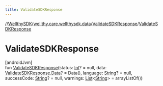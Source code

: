 ```yaml
---
title: ValidateSDKResponse
---
```

//[WellthySDK](../../../index.html)/[wellthy.care.wellthysdk.data](../index.html)/[ValidateSDKResponse](index.html)/[ValidateSDKResponse](-validate-s-d-k-response.html)



# ValidateSDKResponse



[androidJvm]\
fun [ValidateSDKResponse](-validate-s-d-k-response.html)(status: [Int](https://kotlinlang.org/api/latest/jvm/stdlib/kotlin/-int/index.html)? = null, data: [ValidateSDKResponse.Data](-data/index.html)? = Data(), language: [String](https://kotlinlang.org/api/latest/jvm/stdlib/kotlin/-string/index.html)? = null, successCode: [String](https://kotlinlang.org/api/latest/jvm/stdlib/kotlin/-string/index.html)? = null, warnings: [List](https://kotlinlang.org/api/latest/jvm/stdlib/kotlin.collections/-list/index.html)&lt;[String](https://kotlinlang.org/api/latest/jvm/stdlib/kotlin/-string/index.html)&gt; = arrayListOf())




